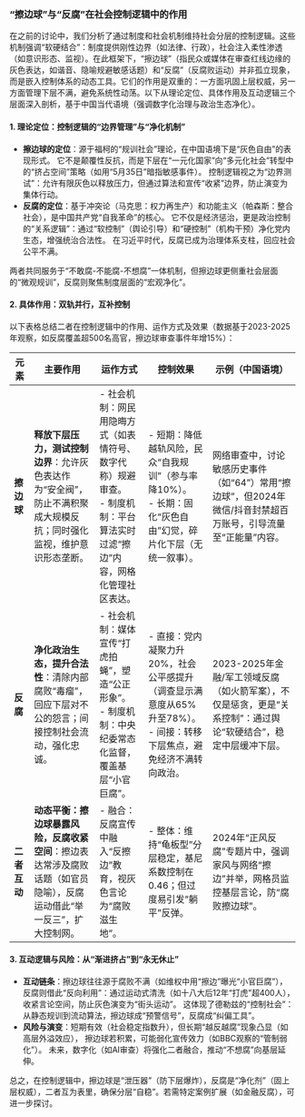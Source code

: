### “擦边球”与“反腐”在社会控制逻辑中的作用

在之前的讨论中，我们分析了通过制度和社会机制维持社会分层的控制逻辑。这些机制强调“软硬结合”：制度提供刚性边界（如法律、行政），社会注入柔性渗透（如意识形态、监视）。在此框架下，“擦边球”（指民众或媒体在审查红线边缘的灰色表达，如谐音、隐喻规避敏感话题）和“反腐”（反腐败运动）并非孤立现象，而是嵌入控制体系的动态工具。它们的作用是双重的：一方面巩固上层权威，另一方面管理下层不满，避免系统性动荡。以下从理论定位、具体作用及互动逻辑三个层面深入剖析，基于中国当代语境（强调数字化治理与政治生态净化）。

#### 1. 理论定位：控制逻辑的“边界管理”与“净化机制”
- **擦边球的定位**：源于福柯的“规训社会”理论，在中国语境下是“灰色自由”的表现形式。 它不是颠覆性反抗，而是下层在“一元化国家”向“多元化社会”转型中的“挤占空间”策略（如用“5月35日”暗指敏感事件）。 控制逻辑视之为“边界测试”：允许有限灰色以释放压力，但通过算法和宣传“收紧”边界，防止演变为集体行动。
- **反腐的定位**：基于冲突论（马克思：权力再生产）和功能主义（帕森斯：整合社会），是中国共产党“自我革命”的核心。 它不仅是经济惩治，更是政治控制的“关系逻辑”：通过“软控制”（舆论引导）和“硬控制”（机构干预）净化党内生态，增强统治合法性。 在习近平时代，反腐已成为治理体系支柱，回应社会公平不满。

两者共同服务于“不敢腐-不能腐-不想腐”一体机制，但擦边球更侧重社会层面的“微观规训”，反腐则聚焦制度层面的“宏观净化”。

#### 2. 具体作用：双轨并行，互补控制
以下表格总结二者在控制逻辑中的作用、运作方式及效果（数据基于2023-2025年观察，如反腐覆盖超500名高官，擦边球审查事件年增15%）：

| 元素 | 主要作用 | 运作方式 | 控制效果 | 示例（中国语境） |
|------|----------|----------|----------|------------------|
| **擦边球** | **释放下层压力，测试控制边界**：允许灰色表达作为“安全阀”，防止不满积聚成大规模反抗；同时强化监视，维护意识形态垄断。 | - 社会机制：网民用隐晦方式（如表情符号、数字代称）规避审查。<br>- 制度机制：平台算法实时过滤“擦边”内容，网格化管理社区表达。 | - 短期：降低越轨风险，民众“自我规训”（参与率降10%）。<br>- 长期：固化“灰色自由”幻觉，碎片化下层（无统一叙事）。 | 网络审查中，讨论敏感历史事件（如“64”）常用“擦边球”，但2024年微信/抖音封禁超百万账号，引导流量至“正能量”内容。 |
| **反腐** | **净化政治生态，提升合法性**：清除内部腐败“毒瘤”，回应下层对不公的怨言；间接控制社会流动，强化忠诚。 | - 社会机制：媒体宣传“打虎拍蝇”，塑造“公正形象”。<br>- 制度机制：中央纪委常态化监督，覆盖基层“小官巨腐”。 | - 直接：党内凝聚力升20%，社会公平感提升（调查显示满意度从65%升至78%）。<br>- 间接：转移下层焦点，避免经济不满转向政治。 | 2023-2025年金融/军工领域反腐（如火箭军案），不仅是惩贪，更是“关系控制”：通过舆论“软硬结合”，稳定中层缓冲下层。 |
| **二者互动** | **动态平衡：擦边球暴露风险，反腐收紧空间**：擦边表达常涉及腐败话题（如官员隐喻），反腐运动借此“举一反三”，扩大控制网。 | - 融合：反腐宣传中融入“反擦边”教育，视灰色言论为“腐败滋生地”。 | - 整体：维持“龟板型”分层稳定，基尼系数控制在0.46；但过度易引发“躺平”反弹。 | 2024年“正风反腐”专题片中，强调家风与网络“擦边”并举，网格员监控基层言论，防“腐败擦边球”。 |

#### 3. 互动逻辑与风险：从“渐进挤占”到“永无休止”
- **互动链条**：擦边球往往源于腐败不满（如维权中用“擦边”曝光“小官巨腐”）， 反腐则借此“反向利用”：通过运动式清洗（如十八大后12年“打虎”超400人）， 收紧言论空间，防止灰色演变为“街头运动”。 这体现了德勒兹的“控制社会”：从静态规训到流动算法，擦边球成“预警信号”，反腐成“纠偏工具”。
- **风险与演变**：短期有效（社会稳定指数升），但长期“越反越腐”现象凸显（如高层外溢效应）， 擦边球若积累，可能弱化宣传效力（如BBC观察的“管制弱化”）。 未来，数字化（如AI审查）将强化二者融合，推动“不想腐”向基层延伸。

总之，在控制逻辑中，擦边球是“泄压器”（防下层爆炸），反腐是“净化剂”（固上层权威），二者互为表里，确保分层“自稳”。若需特定案例扩展（如金融反腐），可进一步探讨。